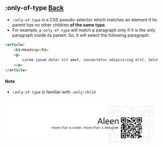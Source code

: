 ## :only-of-type [**Back**](./../pseudoClass.md)

- `:only-of-type` is a CSS pseudo-selector which matches an element if its parent has no other children **of the same type**.
- For example, `p:only-of-type` will match a paragraph only if it is the only paragraph inside its parent. So, it will select the following paragraph:

```html
<article>
    <h1>Heading</h1>
    <p>
        Lorem ipsum dolor sit amet, consectetur adipisicing elit. Soluta, enim, libero voluptatum id nostrum porro laborum error nisi fugit atque a possimus ullam maxime quia tenetur obcaecati dolorum dolore placeat.
    </p>
</article>
```

#### Note

- `:only-of-type` is familiar with `:only-child`

<a href="http://aleen42.github.io/" target="_blank" ><img src="./../../../pic/tail.gif"></a>